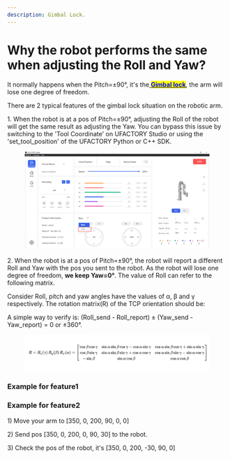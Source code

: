 ```yaml
---
description: Gimbal Lock.
---
```


# Why the robot performs the same when adjusting the Roll and Yaw?

It normally happens when the Pitch=±90°, it's the[ <mark style="color:blue;">**Gimbal lock**</mark>](https://en.wikipedia.org/wiki/Gimbal\_lock), the arm will lose one degree of freedom.

There are 2 typical features of the gimbal lock situation on the robotic arm.



1\. When the robot is at a pos of Pitch=±90°, adjusting the Roll of the robot will get the same result as adjusting the Yaw. You can bypass this issue by switching to the 'Tool Coordinate' on UFACTORY Studio or using the 'set\_tool\_position' of the UFACTORY Python or C++ SDK.

<figure><img src="../.gitbook/assets/tool_coordinate.png" alt=""><figcaption></figcaption></figure>

2\. When the robot is at a pos of Pitch=±90°, the robot will report a different Roll and Yaw with the pos you sent to the robot. As the robot will lose one degree of freedom, **we keep Yaw=0°**. The value of Roll can refer to the following matrix.

Consider Roll, pitch and yaw angles have the values of α, β and γ respectively. The rotation matrix(R) of the TCP orientation should be:

A simple way to verify is:  (Roll\_send - Roll\_report) ±  (Yaw\_send - Yaw\_report) = 0 or ±360°.

<figure><img src="../.gitbook/assets/rotation_matrix (1).jpg" alt=""><figcaption></figcaption></figure>

### Example for feature1



### Example for feature2

1\) Move your arm to \[350, 0, 200, 90, 0, 0]

2\) Send pos \[350, 0, 200,  0, 90, 30] to the robot.

3\) Check the pos of the robot, it's \[350, 0, 200, -30, 90, 0]

